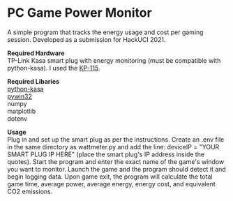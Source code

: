 # PC Game Power Monitor
A simple program that tracks the energy usage and cost per gaming session. Developed as a submission for HackUCI 2021.  

**Required Hardware**  
TP-Link Kasa smart plug with energy monitoring (must be compatible with python-kasa). I used the [KP-115](https://www.kasasmart.com/us/products/smart-plugs/kasa-smart-plug-slim-energy-monitoring-kp115).  

**Required Libaries**  
[python-kasa](https://github.com/python-kasa/python-kasa)  
[pywin32](https://github.com/mhammond/pywin32)  
numpy  
matplotlib  
dotenv  

**Usage**  
Plug in and set up the smart plug as per the instructions. Create an .env file in the same directory as wattmeter.py and add the line: deviceIP = "YOUR SMART PLUG IP HERE" (place the smart plug's IP address inside the quotes). Start the program and enter the exact name of the game's window you want to monitor. Launch the game and the program should detect it and begin logging data. Upon game exit, the program will calculate the total game time, average power, average energy, energy cost, and equivalent CO2 emissions.  
